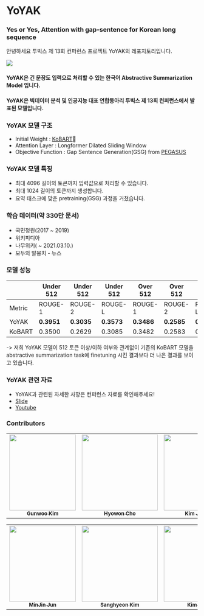# YoYAK
### **Y**es **o**r **Y**es, **A**ttention with gap-sentence for **K**orean long sequence

안녕하세요 투빅스 제 13회 컨퍼런스 프로젝트 YoYAK의 레포지토리입니다. 

![](https://user-images.githubusercontent.com/43404665/149938801-b4ee73e1-7162-4768-9ea6-7a69753412fa.png)

#### YoYAK은 긴 문장도 입력으로 처리할 수 있는 한국어 Abstractive Summarization Model 입니다. 
#### YoYAK은 빅데이터 분석 및 인공지능 대표 연합동아리 투빅스 제 13회 컨퍼런스에서 발표된 모델입니다. 

### YoYAK 모델 구조 
- Initial Weight : [KoBART](https://github.com/SKT-AI/KoBART)🤣
- Attention Layer : Longformer Dilated Sliding Window
- Objective Function : Gap Sentence Generation(GSG) from [PEGASUS](https://github.com/google-research/pegasus)

### YoYAK 모델 특징
- 최대 4096 길이의 토큰까지 입력값으로 처리할 수 있습니다. 
- 최대 1024 길이의 토큰까지 생성합니다. 
- 요약 태스크에 맞춘 pretraining(GSG) 과정을 거쳤습니다. 

### 학습 데이터(약 330만 문서)
- 국민청원(2017 ~ 2019)
- 위키피디아
- 나무위키( ~ 2021.03.10.)
- 모두의 말뭉치 - 뉴스

### 모델 성능


| | Under 512| Under 512 | Under 512| Over 512 | Over 512 | Over 512|
| --- | --- | --- |---|---|---|---|
| Metric | ROUGE-1| ROUGE-2 |ROUGE-L|ROUGE-1|ROUGE-2| ROUGE-L|
| YoYAK | **0.3951**|**0.3035**|**0.3573**|**0.3486**|**0.2585**|**0.3100**|
| KoBART | 0.3500 | 0.2629|0.3085|0.3482|0.2583|0.3081|

-> 저희 YoYAK 모델이 512 토큰 이상/이하 여부와 관계없이 기존의 KoBART 모델을 abstractive summarization task에 finetuning 시킨 결과보다 더 나은 결과를 보이고 있습니다. 

### YoYAK 관련 자료
- YoYAK과 관련된 자세한 사항은 컨퍼런스 자료를 확인해주세요!
- [Slide](https://drive.google.com/file/d/1rsfD0anCyETIc-Fip4d3zAWCdUlYw75i/view?usp=sharing)
- [Youtube](https://www.youtube.com/watch?v=-OV746tzhEM)

### Contributors
<table>
  <tr>
    <td align="center"><a href="https://github.com/gunny97"><img src="https://user-images.githubusercontent.com/43404665/149942570-5ba951a7-7de8-4962-ac09-ded780e3541f.jpg" width="175" height="200"><br /><sub><b>Gunwoo Kim</b></sub></td>
    <td align="center"><a href="https://github.com/hyyoka"><img src="https://user-images.githubusercontent.com/55127132/127152266-d38debab-199a-493a-bf2e-cdbc82d80e89.png" width="200" height="200"><br /><sub><b>Hyowon Cho</b></sub></td>
    <td align="center"><a href="https://github.com/kimjongwoo-cell"><img src="https://user-images.githubusercontent.com/43404665/149942566-5b5c6d0c-50f0-4733-a6d3-14cd290bb508.jpg" width="200" height="200"><br /><sub><b>Kim Jongwoo</b></sub></td>
    <td align="center"><a href="https://github.com/Lainshower"><img src="https://user-images.githubusercontent.com/43404665/149942580-f7972e58-f477-4220-9a12-1381b5b4935d.jpg" width="200" height="200"><br /><sub><b>Junwon ChangCho</b></sub></td>
  </tr>
</table>
<table>
  <tr align = "center">
    <td align="center"><a href="https://github.com/minjin-jeon"><img src="https://user-images.githubusercontent.com/43404665/149942576-39b308ed-a3fe-442c-8336-4ba6c0cd79b8.jpg" width="175" height="200"><br /><sub><b>MinJin Jun</b></sub></td>
    <td align="center"><a href="https://github.com/shkim960520"><img src="https://user-images.githubusercontent.com/43404665/149942578-cdc715e9-d02c-46ea-952b-8c67dd24b564.jpg" width="200" height="200"><br /><sub><b>Sanghyeon Kim</b></sub></td>
    <td align="center"><a href="https://github.com/KimJaehee0725"><img src="https://user-images.githubusercontent.com/43404665/149942561-83eb061b-441d-4d73-9e30-f89ac778fb3b.jpg" width="200" height="200"><br /><sub><b>Kim Jaehee</b></sub></td>
  </tr>
</table>
